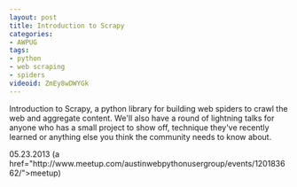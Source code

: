 ```yaml
---
layout: post
title: Introduction to Scrapy
categories:
- AWPUG
tags:
- python
- web scraping
- spiders
videoid: ZmEy8wDWYGk
---
```


<p>
Introduction to Scrapy, a python library for building web spiders to crawl the web and aggregate content. We'll also have a round of lightning talks for anyone who has a small project to show off, technique they've recently learned or anything else you think the community needs to know about.
</p>
<p>05.23.2013 (a href="http://www.meetup.com/austinwebpythonusergroup/events/120183662/">meetup</a>)</p>
